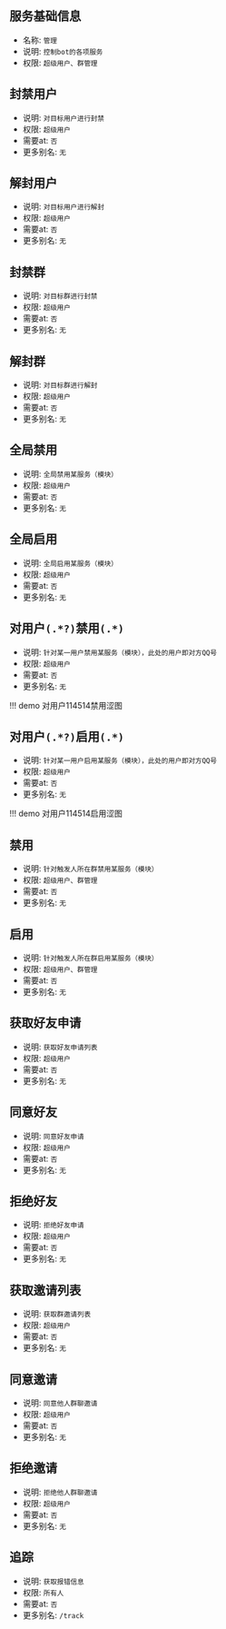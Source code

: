 ## 服务基础信息

- 名称: `管理`
- 说明: `控制bot的各项服务`
- 权限: `超级用户、群管理`

## 封禁用户

- 说明: `对目标用户进行封禁`
- 权限: `超级用户`
- 需要at: `否`
- 更多别名: `无`

## 解封用户

- 说明: `对目标用户进行解封`
- 权限: `超级用户`
- 需要at: `否`
- 更多别名: `无`

## 封禁群

- 说明: `对目标群进行封禁`
- 权限: `超级用户`
- 需要at: `否`
- 更多别名: `无`

## 解封群

- 说明: `对目标群进行解封`
- 权限: `超级用户`
- 需要at: `否`
- 更多别名: `无`

## 全局禁用

- 说明: `全局禁用某服务（模块）`
- 权限: `超级用户`
- 需要at: `否`
- 更多别名: `无`

## 全局启用

- 说明: `全局启用某服务（模块）`
- 权限: `超级用户`
- 需要at: `否`
- 更多别名: `无`

## 对用户`(.*?)`禁用`(.*)`

- 说明: `针对某一用户禁用某服务（模块），此处的用户即对方QQ号`
- 权限: `超级用户`
- 需要at: `否`
- 更多别名: `无`

!!! demo
    对用户114514禁用涩图

## 对用户`(.*?)`启用`(.*)`

- 说明: `针对某一用户启用某服务（模块），此处的用户即对方QQ号`
- 权限: `超级用户`
- 需要at: `否`
- 更多别名: `无`

!!! demo
    对用户114514启用涩图

## 禁用

- 说明: `针对触发人所在群禁用某服务（模块）`
- 权限: `超级用户、群管理`
- 需要at: `否`
- 更多别名: `无`

## 启用

- 说明: `针对触发人所在群启用某服务（模块）`
- 权限: `超级用户、群管理`
- 需要at: `否`
- 更多别名: `无`

## 获取好友申请

- 说明: `获取好友申请列表`
- 权限: `超级用户`
- 需要at: `否`
- 更多别名: `无`

## 同意好友

- 说明: `同意好友申请`
- 权限: `超级用户`
- 需要at: `否`
- 更多别名: `无`

## 拒绝好友

- 说明: `拒绝好友申请`
- 权限: `超级用户`
- 需要at: `否`
- 更多别名: `无`

## 获取邀请列表

- 说明: `获取群邀请列表`
- 权限: `超级用户`
- 需要at: `否`
- 更多别名: `无`

## 同意邀请

- 说明: `同意他人群聊邀请`
- 权限: `超级用户`
- 需要at: `否`
- 更多别名: `无`

## 拒绝邀请

- 说明: `拒绝他人群聊邀请`
- 权限: `超级用户`
- 需要at: `否`
- 更多别名: `无`

## 追踪

- 说明: `获取报错信息`
- 权限: `所有人`
- 需要at: `否`
- 更多别名: `/track`
